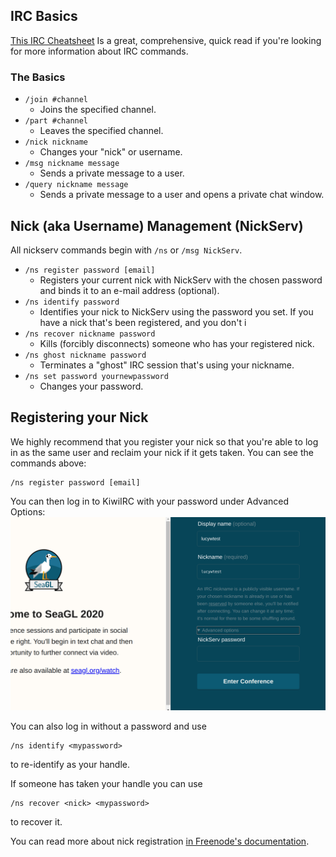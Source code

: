 ## IRC Basics

[This IRC Cheatsheet](https://gist.github.com/xero/2d6e4b061b4ecbeb9f99) Is a great, comprehensive,
quick read if you're looking for more information about IRC commands.

### The Basics
- `/join #channel`
  - Joins the specified channel.
- `/part #channel`
  - Leaves the specified channel.
- `/nick nickname`
  - Changes your "nick" or username.
- `/msg nickname message`
  - Sends a private message to a user.
- `/query nickname message`
  - Sends a private message to a user and opens a private chat window.

## Nick (aka Username) Management (NickServ)
All nickserv commands begin with `/ns` or `/msg NickServ`.

- `/ns register password [email]`
  - Registers your current nick with NickServ with the chosen password and binds it to an e-mail address (optional).
- `/ns identify password`
  - Identifies your nick to NickServ using the password you set. If you have a nick that's been registered, and you don't i
- `/ns recover nickname password`
  - Kills (forcibly disconnects) someone who has your registered nick.
- `/ns ghost nickname password`
  - Terminates a "ghost" IRC session that's using your nickname.
- `/ns set password yournewpassword`
  - Changes your password.

## Registering your Nick

We highly recommend that you register your nick so that you're able to log in as the same user and
reclaim your nick if it gets taken. You can see the commands above:

```
/ns register password [email]
```

You can then log in to KiwiIRC with your password under Advanced Options:
![KiwiIRC](irc_password.png)

You can also log in without a password and use
```
/ns identify <mypassword>
```
to re-identify as your handle.

If someone has taken your handle you can use
```
/ns recover <nick> <mypassword>
```
to recover it.

You can read more about nick registration [in Freenode's
documentation](https://freenode.net/kb/answer/registration).
